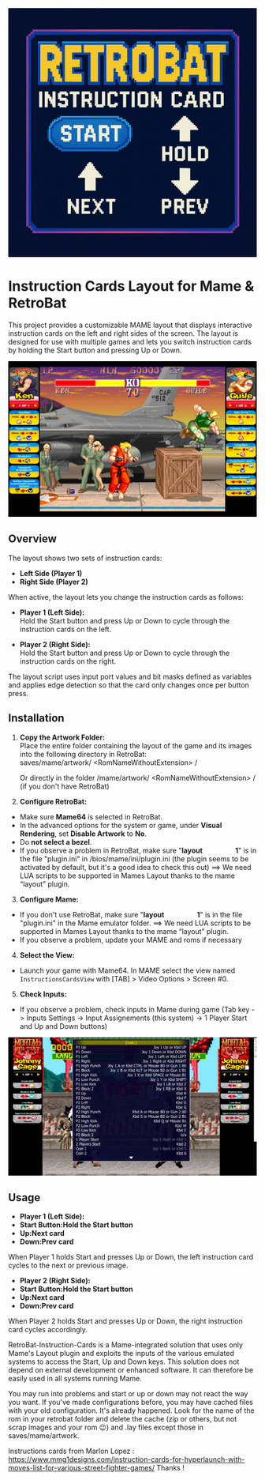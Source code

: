 <img src="https://github.com/Nelfe80/RetroBat-Instruction-Cards/blob/master/_img/logo.png?raw=true"/>

# Instruction Cards Layout for Mame & RetroBat

This project provides a customizable MAME layout that displays interactive instruction cards on the left and right sides of the screen. The layout is designed for use with multiple games and lets you switch instruction cards by holding the Start button and pressing Up or Down.

<img src="https://github.com/Nelfe80/RetroBat-Instruction-Cards/blob/master/_img/sf2ce.png"/>

## Overview

The layout shows two sets of instruction cards:
- **Left Side (Player 1)**
- **Right Side (Player 2)**

When active, the layout lets you change the instruction cards as follows:

- **Player 1 (Left Side):**  
  Hold the Start button and press Up or Down to cycle through the instruction cards on the left.

- **Player 2 (Right Side):**  
  Hold the Start button and press Up or Down to cycle through the instruction cards on the right.

The layout script uses input port values and bit masks defined as variables and applies edge detection so that the card only changes once per button press.

## Installation

1. **Copy the Artwork Folder:**  
   Place the entire folder containing the layout of the game and its images into the following directory in RetroBat:  
saves/mame/artwork/ \<RomNameWithoutExtension\> /

   Or directly in the folder /mame/artwork/ \<RomNameWithoutExtension\> / (if you don't have RetroBat)

2. **Configure RetroBat:**  
- Make sure **Mame64** is selected in RetroBat.
- In the advanced options for the system or game, under **Visual Rendering**, set **Disable Artwork** to **No**.
- Do **not select a bezel**.
- If you observe a problem in RetroBat, make sure "**layout&nbsp;&nbsp;&nbsp;&nbsp;&nbsp;&nbsp;&nbsp;&nbsp;&nbsp;&nbsp;&nbsp;&nbsp;&nbsp;&nbsp;&nbsp;&nbsp;&nbsp;&nbsp;&nbsp;&nbsp;1**" is in the file "plugin.ini" in /bios/mame/ini/plugin.ini (the plugin seems to be activated by default, but it's a good idea to check this out) ==> We need LUA scripts to be supported in Mames Layout thanks to the mame “layout” plugin.

3. **Configure Mame:**

- If you don't use RetroBat, make sure "**layout&nbsp;&nbsp;&nbsp;&nbsp;&nbsp;&nbsp;&nbsp;&nbsp;&nbsp;&nbsp;&nbsp;&nbsp;&nbsp;&nbsp;&nbsp;&nbsp;&nbsp;&nbsp;&nbsp;&nbsp;1**" is in the file "plugin.ini" in the Mame emulator folder.
==> We need LUA scripts to be supported in Mames Layout thanks to the mame “layout” plugin.
- If you observe a problem, update your MAME and roms if necessary

4. **Select the View:**  
- Launch your game with Mame64. In MAME select the view named `InstructionsCardsView` with [TAB] > Video Options > Screen #0.

5. **Check Inputs:**  
- If you observe a problem, check inputs in Mame during game (Tab key -> Inputs Settings -> Input Assignements (this system) -> 1 Player Start and Up and Down buttons)

<img src="https://github.com/Nelfe80/RetroBat-Instruction-Cards/blob/master/_img/check.png"/>

## Usage

- **Player 1 (Left Side):**  
- **Start Button:Hold the Start button**
- **Up:Next card**
- **Down:Prev card**

When Player 1 holds Start and presses Up or Down, the left instruction card cycles to the next or previous image.

- **Player 2 (Right Side):**  
- **Start Button:Hold the Start button**
- **Up:Next card**
- **Down:Prev card**

When Player 2 holds Start and presses Up or Down, the right instruction card cycles accordingly.

RetroBat-Instruction-Cards is a Mame-integrated solution that uses only Mame's Layout plugin and exploits the inputs of the various emulated systems to access the Start, Up and Down keys. 
This solution does not depend on external development or enhanced software. It can therefore be easily used in all systems running Mame.

You may run into problems and start or up or down may not react the way you want.
If you've made configurations before, you may have cached files with your old configuration. It's already happened. Look for the name of the rom in your retrobat folder and delete the cache (zip or others, but not scrap images and your rom 😉) and .lay files except those in saves/mame/artwork.

Instructions cards from Marlon Lopez :
https://www.mmg1designs.com/instruction-cards-for-hyperlaunch-with-moves-list-for-various-street-fighter-games/
Thanks !


